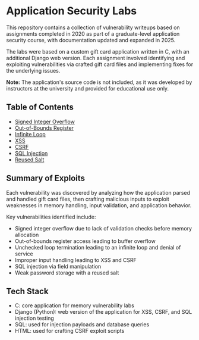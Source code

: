 # Application Security Labs
This repository contains a collection of vulnerability writeups based on assignments completed in 2020 as part of a graduate-level application security course, with documentation updated and expanded in 2025.

The labs were based on a custom gift card application written in C, with an additional Django web version. Each assignment involved identifying and exploiting vulnerabilities via crafted gift card files and implementing fixes for the underlying issues.

**Note:** The application's source code is not included, as it was developed by instructors at the university and provided for educational use only.

## Table of Contents
- [Signed Integer Overflow](./signed-integer-overflow/)
- [Out-of-Bounds Register](./out-of-bounds-register/)
- [Infinite Loop](./infinite-loop/)
- [XSS](./xss/)
- [CSRF](./csrf/)
- [SQL Injection](./sql-injection/)
- [Reused Salt](./reused-salt/)

## Summary of Exploits
Each vulnerability was discovered by analyzing how the application parsed and handled gift card files, then crafting malicious inputs to exploit weaknesses in memory handling, input validation, and application behavior.

Key vulnerabilities identified include:
- Signed integer overflow due to lack of validation checks before memory allocation
- Out-of-bounds register access leading to buffer overflow
- Unchecked loop termination leading to an infinite loop and denial of service
- Improper input handling leading to XSS and CSRF
- SQL injection via field manipulation
- Weak password storage with a reused salt

## Tech Stack
- C: core application for memory vulnerability labs
- Django (Python): web version of the application for XSS, CSRF, and SQL injection testing
- SQL:  used for injection payloads and database queries
- HTML: used for crafting CSRF exploit scripts

